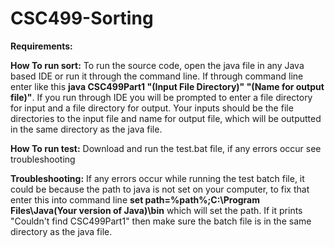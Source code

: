 # CSC499-Sorting

**Requirements:**


**How To run sort:**
To run the source code, open the java file in any Java based IDE or run it through the command line. If through command line enter like this **java CSC499Part1 "(Input File Directory)" "(Name for output file)"**. If you run through IDE you will be prompted to enter a file directory for input and a file directory for output. Your inputs should be the file directories to the input file and name for output file, which will be outputted in the same directory as the java file.

**How To run test:**
Download and run the test.bat file, if any errors occur see troubleshooting

**Troubleshooting:**
If any errors occur while running the test batch file, it could be because the path to java is not set on your computer, to fix that enter this into command line **set path=%path%;C:\Program Files\Java\(Your version of Java)\bin** which will set the path. If it prints "Couldn't find CSC499Part1" then make sure the batch file is in the same directory as the java file.
